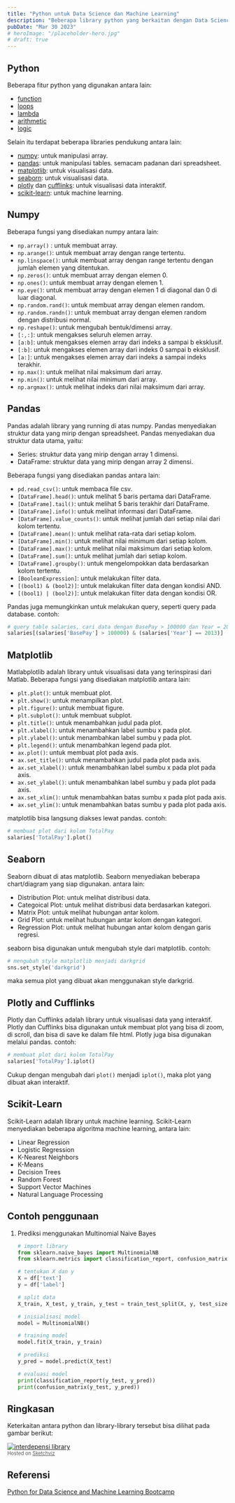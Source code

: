 ```yaml
---
title: "Python untuk Data Science dan Machine Learning"
description: "Beberapa library python yang berkaitan dengan Data Science dan Machine Learning"
pubDate: "Mar 30 2023"
# heroImage: "/placeholder-hero.jpg"
# draft: true
---
```


## Python

Beberapa fitur python yang digunakan antara lain:
- [function][function]
- [loops][loops]
- [lambda][lambda]
- [arithmetic][arithmetic]
- [logic][logic]

Selain itu terdapat beberapa libraries pendukung antara lain:
- [numpy][numpy]: untuk manipulasi array.
- [pandas][pandas]: untuk manipulasi tables. semacam padanan dari spreadsheet.
- [matplotlib][matplotlib]: untuk visualisasi data.
- [seaborn][seaborn]: untuk visualisasi data.
- [plotly][plotly] dan [cufflinks][cufflinks]: untuk visualisasi data interaktif.
- [scikit-learn][scikit-learn]: untuk machine learning.

## Numpy

Beberapa fungsi yang disediakan numpy antara lain:
- `np.array()` : untuk membuat array.
- `np.arange()`: untuk membuat array dengan range tertentu.
- `np.linspace()`: untuk membuat array dengan range tertentu dengan jumlah elemen yang ditentukan.
- `np.zeros()`: untuk membuat array dengan elemen 0.
- `np.ones()`: untuk membuat array dengan elemen 1.
- `np.eye()`: untuk membuat array dengan elemen 1 di diagonal dan 0 di luar diagonal.
- `np.random.rand()`: untuk membuat array dengan elemen random.
- `np.random.randn()`: untuk membuat array dengan elemen random dengan distribusi normal.
- `np.reshape()`: untuk mengubah bentuk/dimensi array.
- `[:,:]`: untuk mengakses seluruh elemen array.
- `[a:b]`: untuk mengakses elemen array dari indeks a sampai b eksklusif.
- `[:b]`: untuk mengakses elemen array dari indeks 0 sampai b eksklusif.
- `[a:]`: untuk mengakses elemen array dari indeks a sampai indeks terakhir.
- `np.max()`: untuk melihat nilai maksimum dari array.
- `np.min()`: untuk melihat nilai minimum dari array.
- `np.argmax()`: untuk melihat indeks dari nilai maksimum dari array.

## Pandas

Pandas adalah library yang running di atas numpy. Pandas menyediakan struktur data yang mirip dengan spreadsheet. Pandas menyediakan dua struktur data utama, yaitu:
- Series: struktur data yang mirip dengan array 1 dimensi.
- DataFrame: struktur data yang mirip dengan array 2 dimensi.

Beberapa fungsi yang disediakan pandas antara lain:
- `pd.read_csv()`: untuk membaca file csv.
- `[DataFrame].head()`: untuk melihat 5 baris pertama dari DataFrame.
- `[DataFrame].tail()`: untuk melihat 5 baris terakhir dari DataFrame.
- `[DataFrame].info()`: untuk melihat informasi dari DataFrame.
- `[DataFrame].value_counts()`: untuk melihat jumlah dari setiap nilai dari kolom tertentu.
- `[DataFrame].mean()`: untuk melihat rata-rata dari setiap kolom.
- `[DataFrame].min()`: untuk melihat nilai minimum dari setiap kolom.
- `[DataFrame].max()`: untuk melihat nilai maksimum dari setiap kolom.
- `[DataFrame].sum()`: untuk melihat jumlah dari setiap kolom.
- `[DataFrame].groupby()`: untuk mengelompokkan data berdasarkan kolom tertentu.
- `[BooleanExpression]`: untuk melakukan filter data.
- `[(bool1) & (bool2)]`: untuk melakukan filter data dengan kondisi AND.
- `[(bool1) | (bool2)]`: untuk melakukan filter data dengan kondisi OR.

Pandas juga memungkinkan untuk melakukan query, seperti query pada database. contoh:
```python
# query table salaries, cari data dengan BasePay > 100000 dan Year = 2013
salaries[(salaries['BasePay'] > 100000) & (salaries['Year'] == 2013)]
```

## Matplotlib

Matlabplotlib adalah library untuk visualisasi data yang terinspirasi dari Matlab. Beberapa fungsi yang disediakan matplotlib antara lain:
- `plt.plot()`: untuk membuat plot.
- `plt.show()`: untuk menampilkan plot.
- `plt.figure()`: untuk membuat figure.
- `plt.subplot()`: untuk membuat subplot.
- `plt.title()`: untuk menambahkan judul pada plot.
- `plt.xlabel()`: untuk menambahkan label sumbu x pada plot.
- `plt.ylabel()`: untuk menambahkan label sumbu y pada plot.
- `plt.legend()`: untuk menambahkan legend pada plot.
- `ax.plot()`: untuk membuat plot pada axis.
- `ax.set_title()`: untuk menambahkan judul pada plot pada axis.
- `ax.set_xlabel()`: untuk menambahkan label sumbu x pada plot pada axis.
- `ax.set_ylabel()`: untuk menambahkan label sumbu y pada plot pada axis.
- `ax.set_xlim()`: untuk menambahkan batas sumbu x pada plot pada axis.
- `ax.set_ylim()`: untuk menambahkan batas sumbu y pada plot pada axis.

matplotlib bisa langsung diakses lewat pandas. contoh:
```python
# membuat plot dari kolom TotalPay
salaries['TotalPay'].plot()
```

## Seaborn

Seaborn dibuat di atas matplotlib. Seaborn menyediakan beberapa chart/diagram yang siap digunakan. antara lain:
- Distribution Plot: untuk melihat distribusi data.
- Categoical Plot: untuk melihat distribusi data berdasarkan kategori.
- Matrix Plot: untuk melihat hubungan antar kolom.
- Grid Plot: untuk melihat hubungan antar kolom dengan kategori.
- Regression Plot: untuk melihat hubungan antar kolom dengan garis regresi.

seaborn bisa digunakan untuk mengubah style dari matplotlib. contoh:
```python
# mengubah style matplotlib menjadi darkgrid
sns.set_style('darkgrid')
```
maka semua plot yang dibuat akan menggunakan style darkgrid.

## Plotly and Cufflinks

Plotly dan Cufflinks adalah library untuk visualisasi data yang interaktif. Plotly dan Cufflinks bisa digunakan untuk membuat plot yang bisa di zoom, di scroll, dan bisa di save ke dalam file html.
Plotly juga bisa digunakan melalui pandas. contoh:
```python
# membuat plot dari kolom TotalPay
salaries['TotalPay'].iplot()
```
Cukup dengan mengubah dari `plot()` menjadi `iplot()`, maka plot yang dibuat akan interaktif.

## Scikit-Learn

Scikit-Learn adalah library untuk machine learning. Scikit-Learn menyediakan beberapa algoritma machine learning, antara lain:
- Linear Regression
- Logistic Regression
- K-Nearest Neighbors
- K-Means
- Decision Trees
- Random Forest
- Support Vector Machines
- Natural Language Processing

## Contoh penggunaan

1. Prediksi menggunakan Multinomial Naive Bayes

    ```python
    # import library
    from sklearn.naive_bayes import MultinomialNB
    from sklearn.metrics import classification_report, confusion_matrix

    # tentukan X dan y
    X = df['text']
    y = df['label']
   
    # split data
    X_train, X_test, y_train, y_test = train_test_split(X, y, test_size=0.3)
   
    # inisialisasi model
    model = MultinomialNB()

    # training model
    model.fit(X_train, y_train)

    # prediksi
    y_pred = model.predict(X_test)

    # evaluasi model
    print(classification_report(y_test, y_pred))
    print(confusion_matrix(y_test, y_pred))
    ```

## Ringkasan

Keterkaitan antara python dan library-library tersebut bisa dilihat pada gambar berikut:

<div><a href='//sketchviz.com/@mohhasbias/84f18cbe1e1701dfeef50e45c0bcded8'><img alt='interdepensi library' src='https://sketchviz.com/@mohhasbias/84f18cbe1e1701dfeef50e45c0bcded8/84af41a5f45fe96626da0255b944880d58ab14af.sketchy.png' style='max-width: 100%;'></a><br/><span style='font-size: 80%;color:#555;'>Hosted on <a href='//sketchviz.com/' style='color:#555;'>Sketchviz</a></span></div>

## Referensi
[Python for Data Science and Machine Learning Bootcamp
](https://www.udemy.com/course/python-for-data-science-and-machine-learning-bootcamp/learn/lecture/5733386#overview)

[function]: https://www.freecodecamp.org/learn/scientific-computing-with-python/python-for-everybody/python-functions
[loops]: https://www.freecodecamp.org/learn/scientific-computing-with-python/python-for-everybody/loops-and-iterations
[lambda]: https://www.freecodecamp.org/news/python-lambda-functions/
[arithmetic]: https://www.freecodecamp.org/learn/scientific-computing-with-python/python-for-everybody/intermediate-expressions
[logic]: https://www.freecodecamp.org/learn/scientific-computing-with-python/python-for-everybody/intermediate-expressions

[numpy]: https://numpy.org/
[pandas]: https://pandas.pydata.org/
[matplotlib]: https://matplotlib.org/
[seaborn]: https://seaborn.pydata.org/
[plotly]: https://plotly.com/python/
[cufflinks]: https://plotly.com/python/cufflinks/
[scikit-learn]: https://scikit-learn.org/stable/
